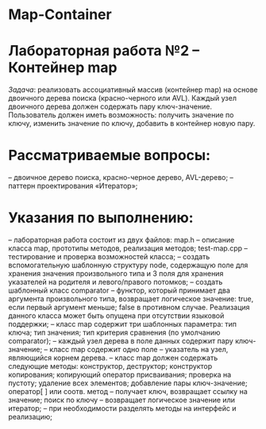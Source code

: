 # Map-Container

# Лабораторная работа №2 – Контейнер map

*Задача*: реализовать ассоциативный массив (контейнер map) на основе двоичного дерева поиска (красно-черного или AVL). Каждый узел двоичного дерева должен содержать пару ключ-значение. Пользователь должен иметь возможность: получить значение по ключу, изменить значение по ключу, добавить в контейнер новую пару.

# Рассматриваемые вопросы:

– двоичное дерево поиска, красно-черное дерево, AVL-дерево;
– паттерн проектирования «Итератор»;

# Указания по выполнению:

– лабораторная работа состоит из двух файлов:
map.h – описание класса map, прототипы методов, реализация методов;
test-map.cpp – тестирование и проверка возможностей класса;
– создать вспомогательную шаблонную структуру node, содержащую поле
для хранения значения произвольного типа и 3 поля для хранения указателей
на родителя и левого/правого потомков;
– создать шаблонный класс comparator – функтор, который принимает
два аргумента произвольного типа, возвращает логическое значение: true,
если первый аргумент меньше; false в противном случае. Реализация данного
класса может быть опущена при отсутствии языковой поддержки;
– класс map содержит три шаблонных параметра: тип ключа; тип значения; тип критерия сравнения (по умолчанию comparator);
– каждый узел дерева в поле данных содержит пару ключ-значение;
– класс map содержит одно поле – указатель на узел, являющийся корнем
дерева.
– класс map должен содержать следующие методы:
конструктор, деструктор;
конструктор копирования;
копирующий оператор присваивания;
проверка на пустоту;
удаление всех элементов;
добавление пары ключ-значение;
оператор[ ] или соотв. метод – получает ключ, возвращает ссылку на значение;
поиск по ключу – возвращает логическое значение или итератор;
– при необходимости разделять методы на интерфейс и реализацию;
